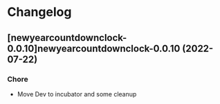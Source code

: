 # Changelog



## [newyearcountdownclock-0.0.10]newyearcountdownclock-0.0.10 (2022-07-22)

### Chore

- Move Dev to incubator and some cleanup
  
  